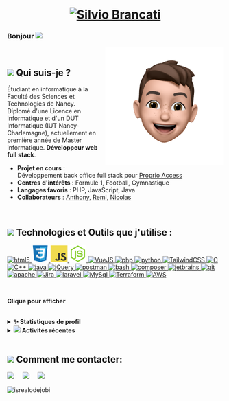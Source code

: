 <h1 align="center"><a href="https://git.io/typing-svg"><img src="https://readme-typing-svg.demolab.com/?font=Poppins&size=50&pause=10000&color=2DA2B6&center=true&width=600&height=100&lines=Silvio+Brancati" alt="Silvio Brancati" /></a></h1>

### Bonjour <img src="https://media.giphy.com/media/hvRJCLFzcasrR4ia7z/giphy.gif" width="30px">

<a href="#"><img src="https://github.com/Silvio-Br/Silvio-Br/blob/4138523ae2725b3893df140f5f0c0af1c1309eb5/images/silvio.png" align="right" height="275" /></a>

</br>

## <img src="https://img.icons8.com/emoji/344/memo-emoji.png" width="30px">  Qui suis-je ?

Étudiant en informatique à la Faculté des Sciences et Technologies de Nancy. <br/>
Diplomé d'une Licence en informatique et d'un DUT Informatique (IUT Nancy-Charlemagne), actuellement en première année de Master informatique. 
**Développeur web full stack**.

- **Projet en cours** : Développement back office full stack pour [Proprio Access](https://proprio-access.fr/)
- **Centres d'intérêts** : Formule 1, Football, Gymnastique
- **Langages favoris** : PHP, JavaScript, Java
- **Collaborateurs** : [Anthony](https://github.com/Antho57), [Remi](https://github.com/RemRem57), [Nicolas](https://github.com/Nicolas-Frache)

</br>

<h2 align="left"><img src="https://img.icons8.com/emoji/344/hammer-and-wrench.png" width="30px"> Technologies et Outils que j'utilise :</h2>
<p align="left">
   <a href="https://www.w3.org/html/" target="_blank"> <img src="https://cdn.jsdelivr.net/gh/devicons/devicon/icons/html5/html5-original.svg" alt="html5" width="40" height="40"/> </a>
   <a href="https://www.w3schools.com/css/" target="_blank"> <img src="https://raw.githubusercontent.com/devicons/devicon/master/icons/css3/css3-original.svg" alt="css3" width="40" height="40"/> </a>
   <a href="https://developer.mozilla.org/en-US/docs/Web/JavaScript" target="_blank"> <img src="https://raw.githubusercontent.com/devicons/devicon/master/icons/javascript/javascript-original.svg" alt="javascript" width="40" height="40"/> </a>
   <a href="https://nodejs.org" target="_blank"> <img src="https://raw.githubusercontent.com/devicons/devicon/master/icons/nodejs/nodejs-original.svg" alt="nodejs" width="40" height="40"/> </a>
   <a href="https://vuejs.org/" target="_blank"> <img src="https://cdn.jsdelivr.net/gh/devicons/devicon/icons/vuejs/vuejs-original.svg" alt="VueJS" width="40" height="40"/> </a>
   <a href="https://www.php.net/" target="_blank"> <img src="https://cdn.jsdelivr.net/gh/devicons/devicon/icons/php/php-plain.svg" alt="php" width="40" height="40"/> </a>
   <a href="https://www.python.org/" target="_blank"> <img src="https://cdn.jsdelivr.net/gh/devicons/devicon/icons/python/python-original.svg" alt="python" width="40" height="40"/> </a>
   <a href="https://tailwindcss.com/" target="_blank"> <img src="https://cdn.jsdelivr.net/gh/devicons/devicon/icons/tailwindcss/tailwindcss-plain.svg" alt="TailwindCSS" width="40" height="40"/> </a>
   <a href="https://fr.wikipedia.org/wiki/C_(langage)" target="_blank"> <img src="https://cdn.jsdelivr.net/gh/devicons/devicon/icons/c/c-plain.svg" alt="C" width="40" height="40"/> </a>
   <a href="https://isocpp.org/" target="_blank"> <img src="https://cdn.jsdelivr.net/gh/devicons/devicon/icons/cplusplus/cplusplus-plain.svg" alt="C++" width="40" height="40"/> </a>
   <a href="https://www.java.com/fr/" target="_blank"> <img src="https://cdn.jsdelivr.net/gh/devicons/devicon/icons/java/java-original.svg" alt="java" width="40" height="40"/> </a>
   <a href="https://jquery.com/" target="_blank"> <img src="https://cdn.jsdelivr.net/gh/devicons/devicon/icons/jquery/jquery-original-wordmark.svg" alt="jQuery" width="40" height="40"/> </a>
   <a href="https://www.postman.com/" target="_blank"> <img src="https://www.vectorlogo.zone/logos/getpostman/getpostman-icon.svg" alt="postman" width="40" height="40"/> </a>
   <a href="https://www.gnu.org/software/bash/" target="_blank"> <img src="https://cdn.jsdelivr.net/gh/devicons/devicon/icons/bash/bash-original.svg" alt="bash" width="40" height="40"/> </a>
   <a href="https://getcomposer.org/" target="_blank"> <img src="https://cdn.jsdelivr.net/gh/devicons/devicon/icons/composer/composer-original.svg" alt="composer" width="40" height="40"/> </a>
   <a href="https://www.jetbrains.com/" target="_blank"> <img src="https://cdn.jsdelivr.net/gh/devicons/devicon/icons/jetbrains/jetbrains-original.svg" alt="jetbrains" width="40" height="40"/> </a>
   <a href="https://git-scm.com/" target="_blank"> <img src="https://www.vectorlogo.zone/logos/git-scm/git-scm-icon.svg" alt="git" width="40" height="40"/> </a>
   <a href="https://httpd.apache.org/" target="_blank"> <img src="https://cdn.jsdelivr.net/gh/devicons/devicon/icons/apache/apache-original.svg" alt="apache" width="40" height="40"/> </a>
   <a href="https://www.atlassian.com/fr/software/jira" target="_blank"> <img src="https://cdn.jsdelivr.net/gh/devicons/devicon/icons/jira/jira-original-wordmark.svg" alt="Jira" width="40" height="40"/> </a>
   <a href="https://laravel.com/" target="_blank"> <img src="https://cdn.jsdelivr.net/gh/devicons/devicon/icons/laravel/laravel-plain-wordmark.svg" alt="laravel" width="40" height="40"/> </a>
   <a href="https://www.mysql.com/fr/" target="_blank"> <img src="https://cdn.jsdelivr.net/gh/devicons/devicon/icons/mysql/mysql-original-wordmark.svg" alt="MySql" width="40" height="40"/> </a>
   <a href="https://www.terraform.io/" target="_blank"> <img src="https://sue.eu/wp-content/uploads/sites/6/2022/06/terraform-hashicorp-logo-920x920-sue-v0.png" alt="Terraform" width="40" height="40"/> </a>
   <a href="https://aws.amazon.com/fr/" target="_blank"> <img src="https://ezerus.com.au/wp-content/uploads/2019/05/aws-logo-aws-new-logo-album-on-imgur-ideas.png" alt="AWS" width="40" height="40"/> </a>
</p>
</br>

**Clique pour afficher**

<br/>
<details>
   <a href="#"><img src="https://github.com/Antho57/Antho57/blob/5fd7fb40d111b868508f92082fc3aadafbc018d6/src/images/me/20221029_162234053_iOS.png" align="right" height="220" /></a>
  <summary><b>✨ Statistiques de profil </b></summary>
   <br/>
  <img src="https://github-readme-stats-anuraghazra1.vercel.app/api?username=Silvio-Br&show_icons=true&theme=dark&count_private=true&custom_title=Statistiques%20GitHub%20de%20Silvio%20Brancati&bg_color=00000000&hide_border=true" />
</details>
<details>
  <summary><b><img src = "https://img.icons8.com/emoji/344/chart-increasing-emoji.png" width="20px"> Activités récentes </b></summary>
  <br/>
   <a href="https://github.com/Antho57/"><img alt="Gift' Activity Graph" src="https://activity-graph.herokuapp.com/graph?username=Antho57&custom_title=Graphique%20des%20contributions&theme=nightowl&bg_color=00000000&hide_border=true&title_color=e6c001&color=e6c001" /></a>
  <br/>
</details>
</br>

##  <img src="https://img.icons8.com/emoji/344/open-mailbox-with-raised-flag.png" width="30px"> Comment me contacter:

<p>
  <a target="_blank"href="https://www.linkedin.com/in/silvio-brancati-82970219b/"><img src="https://img.shields.io/badge/linkedin-%230077B5.svg?&style=for-the-badge&logo=linkedin&logoColor=white" /></a>&nbsp;&nbsp;&nbsp;&nbsp;
  <a target="_blank"href="https://twitter.com/Silvio__Br"><img src="https://img.shields.io/badge/twitter-%231DA1F2.svg?&style=for-the-badge&logo=twitter&logoColor=white" /></a>&nbsp;&nbsp;&nbsp;&nbsp;
  <a href="mailto:ssilvio@me.com?subject=Hello%20Ileri,%20From%20Github"><img src="https://img.shields.io/badge/gmail-%23D14836.svg?&style=for-the-badge&logo=gmail&logoColor=white" /></a>&nbsp;&nbsp;&nbsp;&nbsp;
</p>

<!-- GitHub section: END -->

<!-- Profile Views -->

<p align="left"> <img src="https://komarev.com/ghpvc/?username=Silvio-Br&label=Vues%20du%20profil&color=c691e9&style=flat" alt="isrealodejobi" />
</p>

<!-- THE END -->
